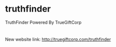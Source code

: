 # truthfinder
TruthFinder Powered By TrueGiftCorp
#
New website  link: http://truegiftcorp.com/truthfinder
